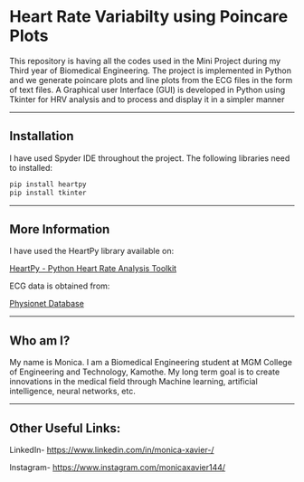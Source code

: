 # Heart Rate Variabilty using Poincare Plots

This repository is having all the codes used in the Mini Project during my Third year of Biomedical Engineering. The project is implemented in Python and we generate poincare plots and line plots from the ECG files in the form of text files. A Graphical user Interface (GUI) is developed in Python using Tkinter for HRV analysis and to process and display it in a simpler manner

***

## Installation

I have used Spyder IDE throughout the project. The following libraries need to installed:

```Python
pip install heartpy
pip install tkinter
```

***

## More Information

I have used the HeartPy library available on:

[HeartPy - Python Heart Rate Analysis Toolkit](https://github.com/paulvangentcom/heartrate_analysis_python)

ECG data is obtained from:

[Physionet Database](https://archive.physionet.org/cd-updates/)

***

## Who am I?

My name is Monica. I am a Biomedical Engineering student at MGM College of Engineering and Technology, Kamothe. My long term goal is to create innovations in the medical field through Machine learning, artificial intelligence, neural networks, etc.

***

## Other Useful Links:

LinkedIn- https://www.linkedin.com/in/monica-xavier-/ 

Instagram- https://www.instagram.com/monicaxavier144/
